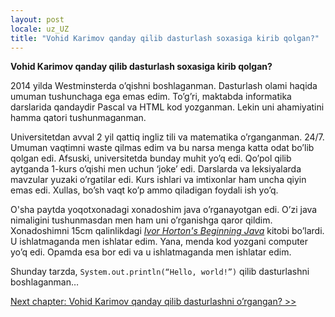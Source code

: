 ```yaml
---
layout: post
locale: uz_UZ
title: "Vohid Karimov qanday qilib dasturlash soxasiga kirib qolgan?"
---
```


**Vohid Karimov qanday qilib dasturlash soxasiga kirib qolgan?**

2014 yilda Westminsterda o’qishni boshlaganman. Dasturlash olami haqida umuman tushunchaga ega emas edim. To’g’ri, maktabda informatika darslarida qandaydir Pascal va HTML kod yozganman. Lekin uni ahamiyatini hamma qatori tushunmaganman.

Universitetdan avval 2 yil qattiq ingliz tili va matematika o’rganganman. 24/7. Umuman vaqtimni waste qilmas edim va bu narsa menga katta odat bo’lib qolgan edi. Afsuski, universitetda bunday muhit yo’q edi. Qo’pol qilib aytganda 1-kurs o’qishi men uchun ‘joke’ edi. Darslarda va leksiyalarda mavzular yuzaki o’rgatilar edi. Kurs ishlari va imtixonlar ham uncha qiyin emas edi. Xullas, bo’sh vaqt ko’p ammo qiladigan foydali ish yo’q.

O'sha paytda yoqotxonadagi xonadoshim java o’rganayotgan edi. O’zi java nimaligini tushunmasdan men ham uni o’rganishga qaror qildim. Xonadoshimni 15cm qalinlikdagi [_Ivor Horton's Beginning Java_](https://www.amazon.com/Ivor-Hortons-Beginning-Java-Horton/dp/0470404140) kitobi bo’lardi. U ishlatmaganda men ishlatar edim. Yana, menda kod yozgani computer yo’q edi. Opamda esa bor edi va u ishlatmaganda men ishlatar edim.

Shunday tarzda, `System.out.println(“Hello, world!”)` qilib dasturlashni boshlaganman…

[Next chapter: Vohid Karimov qanday qilib dasturlashni o’rgangan? >>](/2023/11/04/Vohid-Karimov-qanday-qilib-dasturlashni-organgan.html)